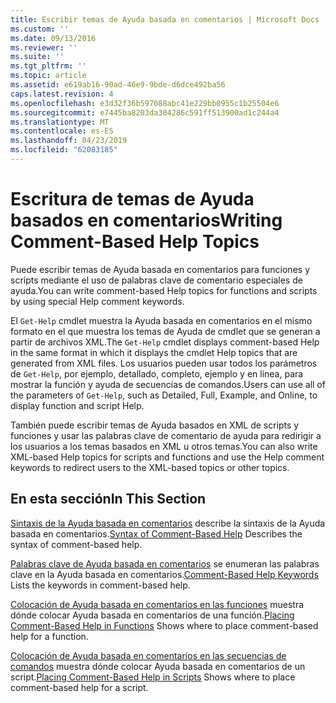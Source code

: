 ```yaml
---
title: Escribir temas de Ayuda basada en comentarios | Microsoft Docs
ms.custom: ''
ms.date: 09/13/2016
ms.reviewer: ''
ms.suite: ''
ms.tgt_pltfrm: ''
ms.topic: article
ms.assetid: e619ab16-90ad-46e9-9bde-d6dce492ba56
caps.latest.revision: 4
ms.openlocfilehash: e3d32f36b597088abc41e229bb0955c1b25504e6
ms.sourcegitcommit: e7445ba8203da304286c591ff513900ad1c244a4
ms.translationtype: MT
ms.contentlocale: es-ES
ms.lasthandoff: 04/23/2019
ms.locfileid: "62083185"
---
```

# <a name="writing-comment-based-help-topics"></a><span data-ttu-id="22931-102">Escritura de temas de Ayuda basados en comentarios</span><span class="sxs-lookup"><span data-stu-id="22931-102">Writing Comment-Based Help Topics</span></span>

<span data-ttu-id="22931-103">Puede escribir temas de Ayuda basada en comentarios para funciones y scripts mediante el uso de palabras clave de comentario especiales de ayuda.</span><span class="sxs-lookup"><span data-stu-id="22931-103">You can write comment-based Help topics for functions and scripts by using special Help comment keywords.</span></span>

 <span data-ttu-id="22931-104">El `Get-Help` cmdlet muestra la Ayuda basada en comentarios en el mismo formato en el que muestra los temas de Ayuda de cmdlet que se generan a partir de archivos XML.</span><span class="sxs-lookup"><span data-stu-id="22931-104">The `Get-Help` cmdlet displays comment-based Help in the same format in which it displays the cmdlet Help topics that are generated from XML files.</span></span> <span data-ttu-id="22931-105">Los usuarios pueden usar todos los parámetros de `Get-Help`, por ejemplo, detallado, completo, ejemplo y en línea, para mostrar la función y ayuda de secuencias de comandos.</span><span class="sxs-lookup"><span data-stu-id="22931-105">Users can use all of the parameters of `Get-Help`, such as Detailed, Full, Example, and Online, to display function and script Help.</span></span>

 <span data-ttu-id="22931-106">También puede escribir temas de Ayuda basados en XML de scripts y funciones y usar las palabras clave de comentario de ayuda para redirigir a los usuarios a los temas basados en XML u otros temas.</span><span class="sxs-lookup"><span data-stu-id="22931-106">You can also write XML-based Help topics for scripts and functions and use the Help comment keywords to redirect users to the XML-based topics or other topics.</span></span>

## <a name="in-this-section"></a><span data-ttu-id="22931-107">En esta sección</span><span class="sxs-lookup"><span data-stu-id="22931-107">In This Section</span></span>

 <span data-ttu-id="22931-108">[Sintaxis de la Ayuda basada en comentarios](./syntax-of-comment-based-help.md) describe la sintaxis de la Ayuda basada en comentarios.</span><span class="sxs-lookup"><span data-stu-id="22931-108">[Syntax of Comment-Based Help](./syntax-of-comment-based-help.md) Describes the syntax of comment-based help.</span></span>

 <span data-ttu-id="22931-109">[Palabras clave de Ayuda basada en comentarios](./comment-based-help-keywords.md) se enumeran las palabras clave en la Ayuda basada en comentarios.</span><span class="sxs-lookup"><span data-stu-id="22931-109">[Comment-Based Help Keywords](./comment-based-help-keywords.md) Lists the keywords in comment-based help.</span></span>

 <span data-ttu-id="22931-110">[Colocación de Ayuda basada en comentarios en las funciones](./placing-comment-based-help-in-functions.md) muestra dónde colocar Ayuda basada en comentarios de una función.</span><span class="sxs-lookup"><span data-stu-id="22931-110">[Placing Comment-Based Help in Functions](./placing-comment-based-help-in-functions.md) Shows where to place comment-based help for a function.</span></span>

 <span data-ttu-id="22931-111">[Colocación de Ayuda basada en comentarios en las secuencias de comandos](./placing-comment-based-help-in-scripts.md) muestra dónde colocar Ayuda basada en comentarios de un script.</span><span class="sxs-lookup"><span data-stu-id="22931-111">[Placing Comment-Based Help in Scripts](./placing-comment-based-help-in-scripts.md) Shows where to place comment-based help for a script.</span></span>
